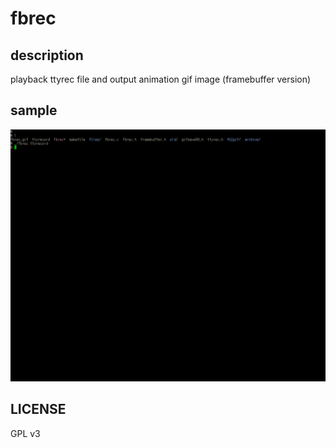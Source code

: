 # fbrec

## description

playback ttyrec file and output animation gif image (framebuffer version)

## sample

![sample output](https://github.com/uobikiemukot/fbrec/raw/master/img/fbrec.gif)

## LICENSE

GPL v3
